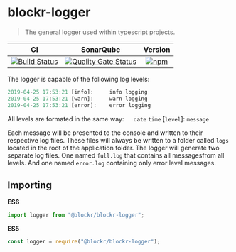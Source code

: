 # blockr-logger
>The general logger used within typescript projects.

|**CI**|**SonarQube**|**Version**|
|:-:|:-:|:-:|
|[![Build Status](https://jenkins.naebers.me/buildStatus/icon?job=Blockr%2Fblockr-logger%2Fmaster)](https://jenkins.naebers.me/job/Blockr/job/blockr-logger/job/master/)|[![Quality Gate Status](https://sonarqube.naebers.me/api/project_badges/measure?project=blockr-logger&metric=alert_status)](https://sonarqube.naebers.me/dashboard?id=blockr-logger)|[![npm](https://img.shields.io/npm/v/@blockr/blockr-logger.svg)](https://www.npmjs.com/package/@blockr/blockr-logger)|

The logger is capable of the following log levels:

```ts
2019-04-25 17:53:21 [info]:     info logging
2019-04-25 17:53:21 [warn]:     warn logging
2019-04-25 17:53:21 [error]:    error logging
```

All levels are formated in the same way: &emsp; `date` `time` [`level`]:  `message`

 Each message will be presented to the console and written to their respective log files. These files will always be written to a folder called `logs` located in the root of the application folder. The logger will generate two separate log files. One named `full.log` that contains all messagesfrom all levels. And one named `error.log` containing only error level messages.


 ## Importing 

 **ES6**
 ```ts
 import logger from "@blockr/blockr-logger";
 ```

 **ES5**
 ```ts
 const logger = require("@blockr/blockr-logger");
 ```
 